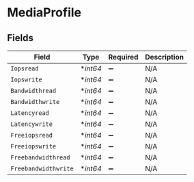 # MediaProfile


## Fields

| Field                | Type                 | Required             | Description          |
| -------------------- | -------------------- | -------------------- | -------------------- |
| `Iopsread`           | **int64*             | :heavy_minus_sign:   | N/A                  |
| `Iopswrite`          | **int64*             | :heavy_minus_sign:   | N/A                  |
| `Bandwidthread`      | **int64*             | :heavy_minus_sign:   | N/A                  |
| `Bandwidthwrite`     | **int64*             | :heavy_minus_sign:   | N/A                  |
| `Latencyread`        | **int64*             | :heavy_minus_sign:   | N/A                  |
| `Latencywrite`       | **int64*             | :heavy_minus_sign:   | N/A                  |
| `Freeiopsread`       | **int64*             | :heavy_minus_sign:   | N/A                  |
| `Freeiopswrite`      | **int64*             | :heavy_minus_sign:   | N/A                  |
| `Freebandwidthread`  | **int64*             | :heavy_minus_sign:   | N/A                  |
| `Freebandwidthwrite` | **int64*             | :heavy_minus_sign:   | N/A                  |